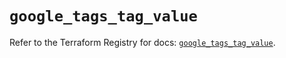 # `google_tags_tag_value`

Refer to the Terraform Registry for docs: [`google_tags_tag_value`](https://registry.terraform.io/providers/hashicorp/google/4.85.0/docs/resources/tags_tag_value).
